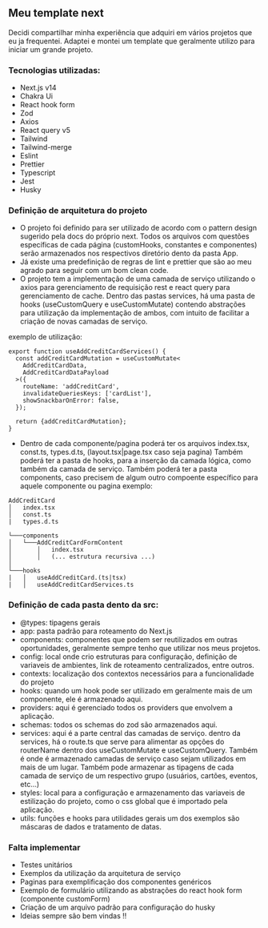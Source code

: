 ## Meu template next

Decidi compartilhar minha experiência que adquiri em vários projetos que eu ja frequentei. Adaptei e montei um template que geralmente utilizo para iniciar um grande projeto.

### Tecnologias utilizadas:
- Next.js v14
- Chakra Ui
- React hook form
- Zod
- Axios
- React query v5
- Tailwind
- Tailwind-merge
- Eslint
- Prettier
- Typescript
- Jest
- Husky

### Definição de arquitetura do projeto
- O projeto foi definido para ser utilizado de acordo com o pattern design sugerido pela docs do próprio next. Todos os arquivos com questões específicas de cada página (customHooks, constantes e componentes) serão armazenados nos respectivos diretório dento da pasta App.
- Já existe uma predefinição de regras de lint e prettier que são ao meu agrado para seguir com um bom clean code.
- O projeto tem a implementação de uma camada de serviço utilizando o axios para gerenciamento de requisição rest e react query para gerenciamento de cache. Dentro das pastas services, há uma pasta de hooks (useCustomQuery e useCustomMutate) contendo abstrações para utilização da implementação de ambos, com intuito de facilitar a criação de novas camadas de serviço.

exemplo de utilização:
```
export function useAddCreditCardServices() {
  const addCreditCardMutation = useCustomMutate<
    AddCreditCardData,
    AddCreditCardDataPayload
  >({
    routeName: 'addCreditCard',
    invalidateQueriesKeys: ['cardList'],
    showSnackbarOnError: false,
  });

  return {addCreditCardMutation};
}
```

- Dentro de cada componente/pagina poderá ter os arquivos index.tsx, const.ts, types.d.ts, (layout.tsx|page.tsx caso seja pagina) Também poderá ter a pasta de hooks, para a inserção da camada lógica, como também da camada de serviço. Também poderá ter a pasta components, caso precisem de algum outro compoente específico para aquele componente ou pagina exemplo:
```
AddCreditCard
│   index.tsx
│   const.ts
|   types.d.ts

└───components
│   └───AddCreditCardFormContent
│       │   index.tsx
│       │   (... estrutura recursiva ...)
│   
└───hooks
|   │   useAddCreditCard.(ts|tsx)
|   │   useAddCreditCardServices.ts
```
  


### Definição de cada pasta dento da src:
- @types: tipagens gerais
- app: pasta padrão para roteamento do Next.js
- components: componentes que podem ser reutilizados em outras oportunidades, geralmente sempre tenho que utilizar nos meus projetos.
- config: local onde crio estruturas para configuração, definição de variaveis de ambientes, link de roteamento centralizados, entre outros.
- contexts: localização dos contextos necessários para a funcionalidade do projeto
- hooks: quando um hook pode ser utilizado em geralmente mais de um componente, ele é armazenado aqui.
- providers: aqui é gerenciado todos os providers que envolvem a aplicação.
- schemas: todos os schemas do zod são armazenados aqui.
- services: aqui é a parte central das camadas de serviço. dentro da services, há o route.ts que serve para alimentar as opções do routerName dentro dos useCustomMutate e useCustomQuery. Também é onde é armazenado camadas de serviço caso sejam utilizados em mais de um lugar. Também pode armazenar as tipagens de cada camada de serviço de um respectivo grupo (usuários, cartões, eventos, etc...)
- styles: local para a configuração e armazenamento das variaveis de estilização do projeto, como o css global que é importado pela aplicação.
- utils: funções e hooks para utilidades gerais um dos exemplos são máscaras de dados e tratamento de datas.


### Falta implementar
- Testes unitários
- Exemplos da utilização da arquitetura de serviço
- Paginas para exemplificação dos componentes genéricos
- Exemplo de formulário utilizando as abstrações do react hook form (componente customForm)
- Criação de um arquivo padrão para configuração do husky
- Ideias sempre são bem vindas !!
